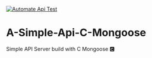 [![Automate Api Test](https://github.com/Api-is-not-Boring/A-Simple-Api-C-Mongoose/actions/workflows/automated-api-tests.yml/badge.svg)](https://github.com/Api-is-not-Boring/A-Simple-Api-C-Mongoose/actions/workflows/automated-api-tests.yml)

# A-Simple-Api-C-Mongoose
Simple API Server build with C Mongoose 🅲
